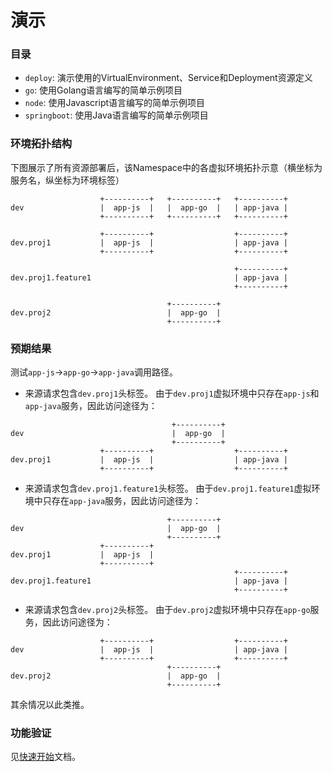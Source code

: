 # 演示

### 目录

- `deploy`: 演示使用的VirtualEnvironment、Service和Deployment资源定义
- `go`: 使用Golang语言编写的简单示例项目
- `node`: 使用Javascript语言编写的简单示例项目
- `springboot`: 使用Java语言编写的简单示例项目

### 环境拓扑结构

下图展示了所有资源部署后，该Namespace中的各虚拟环境拓扑示意（横坐标为服务名，纵坐标为环境标签）

```
                    +----------+   +----------+   +----------+
dev                 |  app-js  |   |  app-go  |   | app-java |
                    +----------+   +----------+   +----------+

                    +----------+                  +----------+
dev.proj1           |  app-js  |                  | app-java |
                    +----------+                  +----------+

                                                  +----------+
dev.proj1.feature1                                | app-java |
                                                  +----------+

                                   +----------+
dev.proj2                          |  app-go  |
                                   +----------+
```

### 预期结果

测试`app-js`->`app-go`->`app-java`调用路径。

- 来源请求包含`dev.proj1`头标签。
由于`dev.proj1`虚拟环境中只存在`app-js`和`app-java`服务，因此访问途径为：

```
                                    +----------+                
dev                                 |  app-go  |                
                                    +----------+                
                    +----------+                  +----------+
dev.proj1           |  app-js  |                  | app-java |
                    +----------+                  +----------+
```

- 来源请求包含`dev.proj1.feature1`头标签。
由于`dev.proj1.feature1`虚拟环境中只存在`app-java`服务，因此访问途径为：

```
                                   +----------+                
dev                                |  app-go  |                
                                   +----------+                
                    +----------+                                
dev.proj1           |  app-js  |                                
                    +----------+                                
                                                  +----------+
dev.proj1.feature1                                | app-java |
                                                  +----------+
```

- 来源请求包含`dev.proj2`头标签。
由于`dev.proj2`虚拟环境中只存在`app-go`服务，因此访问途径为：

```
                    +----------+                  +----------+
dev                 |  app-js  |                  | app-java |
                    +----------+                  +----------+
                                   +----------+
dev.proj2                          |  app-go  |
                                   +----------+
```

其余情况以此类推。

### 功能验证

见[快速开始](https://alibaba.github.io/virtual-environment/#/zh-cn/ve/quickstart)文档。
